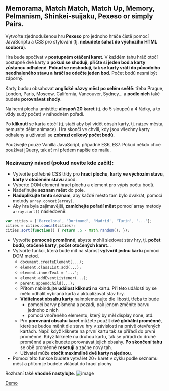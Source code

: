 ## Memorama, Match Match, Match Up, Memory, Pelmanism, Shinkei-suijaku, Pexeso or simply Pairs.

Vytvořte zjednodušenou hru **Pexeso** pro jednoho hráče čistě pomocí JavaScriptu a CSS pro stylování (tj. **nebudete šahat do výchozího HTML souboru**). 

Hra bude spočívat v **postupném otáčení karet**. V každém tahu hráč otočí postupně dvě karty a **pokud se shodují, přičte si jeden bod a karty zůstanou odhalené**. **Pokud se neshodují, tak se karty vrátí do původního neodhaleného stavu a hráči se odečte jeden bod**. Počet bodů nesmí být záporný. 

Karty budou obsahovat **anglické názvy měst po celém světě**: třeba Prague, London, Paris, Moscow, California, Vancouver, Sydney... a **podle nich** také budete **porovnávat shody**. 

Na herní plochu umístěte **alespoň 20 karet** (tj. do 5 sloupců a 4 řádky, a to vždy sudý počet) v náhodném pořadí. 

Po **kliknutí** se karta otočí (tj. stačí aby byl vidět obsah karty, tj. název města, nemusíte dělat animace). Hra skončí ve chvíli, kdy jsou všechny karty odhaleny a uživateli se **zobrazí celkový počet bodů**. 

Používejte pouze Vanilla JavaScript, případně ES6, ES7. Pokud někdo chce používat jQuery, tak ať mi předem napíše do mailu.



### Nezávazný návod (pokud nevíte kde začít):

- Vytvořte potřebné CSS třídy pro **hrací plochu**, **karty ve výchozím stavu**, **karty v otočeném stavu** apod.
- Vyberte DOM element hrací plochu a element pro výpis počtu bodů.
- Nadefinujte **seznam měst** do pole.
- **Naduplikujte tento seznam**, aby každé město tam bylo dvakrát, pomocí metody `array.concat(array)`. 
- Aby hra byla zajímavější, **zamíchejte pořadí měst** pomocí array metody `array.sort()` následovně:
```js
var cities = ['Barcelona', 'Dortmund', 'Madrid', 'Turin', '...'];
cities = cities.concat(cities);
cities.sort(function() { return .5 - Math.random(); });
```
- Vytvořte **pomocné proměnné**, abyste mohli sledovat stav hry, tj. **počet bodů**, **otočené karty**, **počet otočených karet**...
- Vytvořte funkci, která bude mít na starost **vytvořit jednu kartu** pomocí DOM metod.
  - `document.createElement(...);`
  - `element.classList.add(...);`
  - `element.innerText = '...';`
  - `element.addEventListener(...);`
  - `parent.appendChild(...);`
  - Přitom nabindujte **událost kliknutí** na kartu. Při této události by se mělo odhalit vybraná karta a aktualizovat stav hry.
  - **Viditelnost obsahu karty** naimplemenujte dle libosti, třeba to bude
    - pomocí barvy písmena a pozadí, pak jenom změníte barvu jednoho z nich
    - pomocí vnořeného elementu, který by měl display none, atd.
  - Pro **porovnání obsahu karet** můžete použít **dvě globální proměnné**, které se budou měnit dle stavu hry v závislosti na právě otevřených kartách. Např. když kliknete na první kartu tak se přiřadí do první proměnné. Když kliknete na druhou kartu, tak se přiřadí do druhé proměnné a pak budete porovnávat jejich obsahy. **Po skončení tahu** se obě proměnné **resetují** a začne nový tah.
  - Uživatel může **otočit maximálně dvě karty najednou**.
- Pomocí této funkce budete vytvářet 20+ karet v cyklu podle seznamu měst a přitom je budete vkládat do hrací plochy

Rozhraní také **vhodně nastylujte**.
![image](https://user-images.githubusercontent.com/20724910/48949139-3e2a4f00-ef37-11e8-8b8e-138c87e47704.png)

[Demo](https://fcp.vse.cz/4IZ268/2018-2019-ZS/www/nguv03/homework-07/solution/index.html)